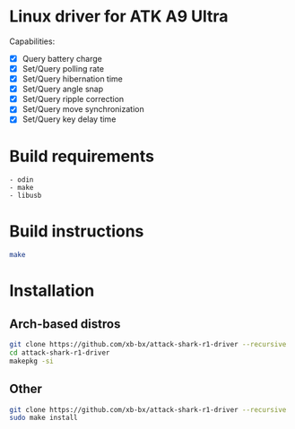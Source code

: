 # Linux driver for ATK A9 Ultra
Capabilities:
- [X] Query battery charge
- [X] Set/Query polling rate
- [X] Set/Query hibernation time 
- [X] Set/Query angle snap
- [X] Set/Query ripple correction
- [X] Set/Query move synchronization
- [X] Set/Query key delay time
# Build requirements
    - odin
    - make
    - libusb
# Build instructions
```sh
make
```

# Installation
## Arch-based distros
```sh
git clone https://github.com/xb-bx/attack-shark-r1-driver --recursive
cd attack-shark-r1-driver
makepkg -si
```
## Other
```sh
git clone https://github.com/xb-bx/attack-shark-r1-driver --recursive
sudo make install
```
